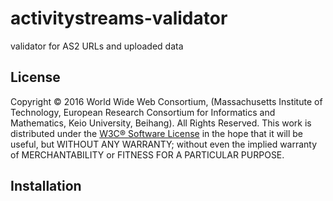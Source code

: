 activitystreams-validator
=========================

validator for AS2 URLs and uploaded data

License
-------

Copyright © 2016 World Wide Web Consortium, (Massachusetts Institute of
Technology, European Research Consortium for Informatics and Mathematics, Keio
University, Beihang). All Rights Reserved. This work is distributed under the
[W3C® Software License](http://www.w3.org/Consortium/Legal/copyright-software)
in the hope that it will be useful, but WITHOUT ANY WARRANTY; without even the
implied warranty of MERCHANTABILITY or FITNESS FOR A PARTICULAR PURPOSE.

Installation
------------
